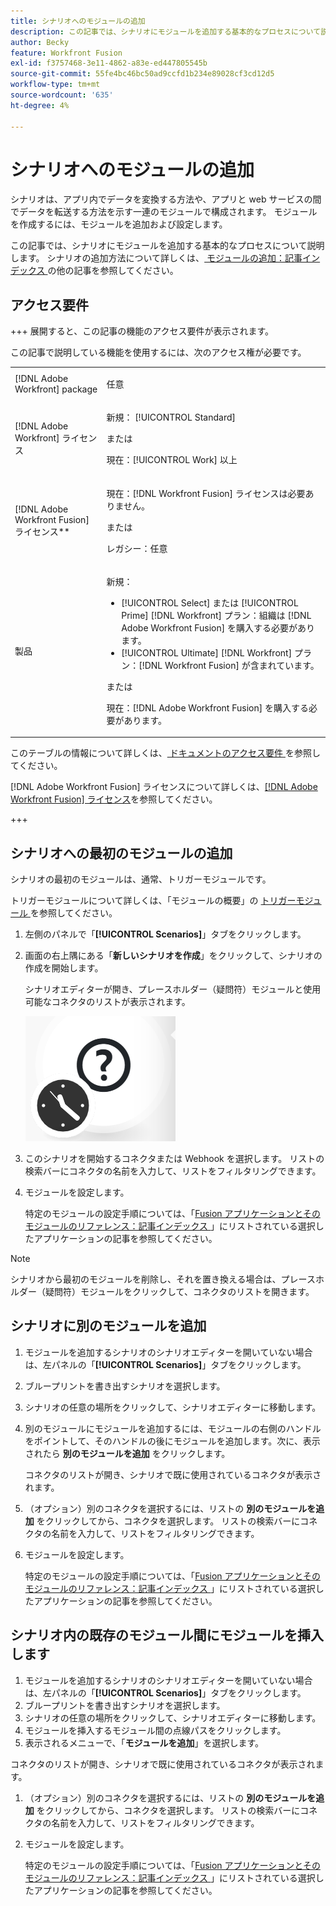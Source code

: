 ```yaml
---
title: シナリオへのモジュールの追加
description: この記事では、シナリオにモジュールを追加する基本的なプロセスについて説明します。
author: Becky
feature: Workfront Fusion
exl-id: f3757468-3e11-4862-a83e-ed447805545b
source-git-commit: 55fe4bc46bc50ad9ccfd1b234e89028cf3cd12d5
workflow-type: tm+mt
source-wordcount: '635'
ht-degree: 4%

---
```


# シナリオへのモジュールの追加

シナリオは、アプリ内でデータを変換する方法や、アプリと web サービスの間でデータを転送する方法を示す一連のモジュールで構成されます。 モジュールを作成するには、モジュールを追加および設定します。

この記事では、シナリオにモジュールを追加する基本的なプロセスについて説明します。 シナリオの追加方法について詳しくは、[ モジュールの追加：記事インデックス ](/help/workfront-fusion/create-scenarios/add-modules/add-modules-toc.md) の他の記事を参照してください。

## アクセス要件

+++ 展開すると、この記事の機能のアクセス要件が表示されます。

この記事で説明している機能を使用するには、次のアクセス権が必要です。

<table style="table-layout:auto">
 <col> 
 <col> 
 <tbody> 
  <tr> 
   <td role="rowheader">[!DNL Adobe Workfront] package</td> 
   <td> <p>任意</p> </td> 
  </tr> 
  <tr data-mc-conditions=""> 
   <td role="rowheader">[!DNL Adobe Workfront] ライセンス</td> 
   <td> <p>新規： [!UICONTROL Standard]</p><p>または</p><p>現在：[!UICONTROL Work] 以上</p> </td> 
  </tr> 
  <tr> 
   <td role="rowheader">[!DNL Adobe Workfront Fusion] ライセンス**</td> 
   <td>
   <p>現在：[!DNL Workfront Fusion] ライセンスは必要ありません。</p>
   <p>または</p>
   <p>レガシー：任意 </p>
   </td> 
  </tr> 
  <tr> 
   <td role="rowheader">製品</td> 
   <td>
   <p>新規：</p> <ul><li>[!UICONTROL Select] または [!UICONTROL Prime] [!DNL Workfront] プラン：組織は [!DNL Adobe Workfront Fusion] を購入する必要があります。</li><li>[!UICONTROL Ultimate] [!DNL Workfront] プラン：[!DNL Workfront Fusion] が含まれています。</li></ul>
   <p>または</p>
   <p>現在：[!DNL Adobe Workfront Fusion] を購入する必要があります。</p>
   </td> 
  </tr>
 </tbody> 
</table>

このテーブルの情報について詳しくは、[ ドキュメントのアクセス要件 ](/help/workfront-fusion/references/licenses-and-roles/access-level-requirements-in-documentation.md) を参照してください。

[!DNL Adobe Workfront Fusion] ライセンスについて詳しくは、[[!DNL Adobe Workfront Fusion] ライセンス](/help/workfront-fusion/set-up-and-manage-workfront-fusion/licensing-operations-overview/license-automation-vs-integration.md)を参照してください。

+++

## シナリオへの最初のモジュールの追加

シナリオの最初のモジュールは、通常、トリガーモジュールです。

トリガーモジュールについて詳しくは、「モジュールの概要」の [トリガーモジュール ](/help/workfront-fusion/get-started-with-fusion/understand-fusion/module-overview.md#trigger-modules) を参照してください。

1. 左側のパネルで「**[!UICONTROL Scenarios]**」タブをクリックします。
1. 画面の右上隅にある「**新しいシナリオを作成**」をクリックして、シナリオの作成を開始します。

   シナリオエディターが開き、プレースホルダー（疑問符）モジュールと使用可能なコネクタのリストが表示されます。

   ![ プレースホルダーモジュール ](assets/placeholder-module.png)

1. このシナリオを開始するコネクタまたは Webhook を選択します。 リストの検索バーにコネクタの名前を入力して、リストをフィルタリングできます。
1. モジュールを設定します。

   特定のモジュールの設定手順については、「[Fusion アプリケーションとそのモジュールのリファレンス：記事インデックス ](/help/workfront-fusion/references/apps-and-modules/apps-and-modules-toc.md)」にリストされている選択したアプリケーションの記事を参照してください。

>[!NOTE]
>
>シナリオから最初のモジュールを削除し、それを置き換える場合は、プレースホルダー（疑問符）モジュールをクリックして、コネクタのリストを開きます。

## シナリオに別のモジュールを追加

1. モジュールを追加するシナリオのシナリオエディターを開いていない場合は、左パネルの「**[!UICONTROL Scenarios]**」タブをクリックします。
1. ブループリントを書き出すシナリオを選択します。
1. シナリオの任意の場所をクリックして、シナリオエディターに移動します。
1. 別のモジュールにモジュールを追加するには、モジュールの右側のハンドルをポイントして、そのハンドルの後にモジュールを追加します。次に、表示されたら **別のモジュールを追加** をクリックします。

   コネクタのリストが開き、シナリオで既に使用されているコネクタが表示されます。

1. （オプション）別のコネクタを選択するには、リストの **別のモジュールを追加** をクリックしてから、コネクタを選択します。 リストの検索バーにコネクタの名前を入力して、リストをフィルタリングできます。
1. モジュールを設定します。

   特定のモジュールの設定手順については、「[Fusion アプリケーションとそのモジュールのリファレンス：記事インデックス ](/help/workfront-fusion/references/apps-and-modules/apps-and-modules-toc.md)」にリストされている選択したアプリケーションの記事を参照してください。

## シナリオ内の既存のモジュール間にモジュールを挿入します

1. モジュールを追加するシナリオのシナリオエディターを開いていない場合は、左パネルの「**[!UICONTROL Scenarios]**」タブをクリックします。
1. ブループリントを書き出すシナリオを選択します。
1. シナリオの任意の場所をクリックして、シナリオエディターに移動します。
1. モジュールを挿入するモジュール間の点線パスをクリックします。
1. 表示されるメニューで、「**モジュールを追加**」を選択します。

コネクタのリストが開き、シナリオで既に使用されているコネクタが表示されます。

1. （オプション）別のコネクタを選択するには、リストの **別のモジュールを追加** をクリックしてから、コネクタを選択します。 リストの検索バーにコネクタの名前を入力して、リストをフィルタリングできます。
1. モジュールを設定します。

   特定のモジュールの設定手順については、「[Fusion アプリケーションとそのモジュールのリファレンス：記事インデックス ](/help/workfront-fusion/references/apps-and-modules/apps-and-modules-toc.md)」にリストされている選択したアプリケーションの記事を参照してください。
